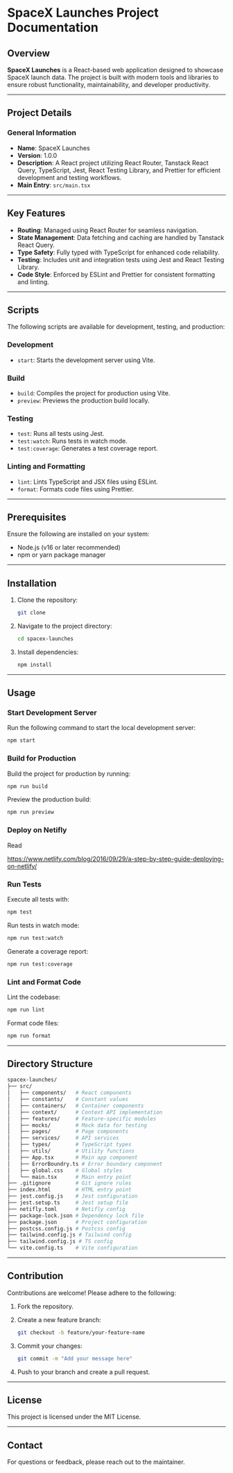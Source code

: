 # SpaceX Launches Project Documentation

## Overview

**SpaceX Launches** is a React-based web application designed to showcase SpaceX launch data. The project is built with modern tools and libraries to ensure robust functionality, maintainability, and developer productivity.

---

## Project Details

### General Information

- **Name**: SpaceX Launches
- **Version**: 1.0.0
- **Description**: A React project utilizing React Router, Tanstack React Query, TypeScript, Jest, React Testing Library, and Prettier for efficient development and testing workflows.
- **Main Entry**: `src/main.tsx`

---

## Key Features

- **Routing**: Managed using React Router for seamless navigation.
- **State Management**: Data fetching and caching are handled by Tanstack React Query.
- **Type Safety**: Fully typed with TypeScript for enhanced code reliability.
- **Testing**: Includes unit and integration tests using Jest and React Testing Library.
- **Code Style**: Enforced by ESLint and Prettier for consistent formatting and linting.

---

## Scripts

The following scripts are available for development, testing, and production:

### Development

- `start`: Starts the development server using Vite.

### Build

- `build`: Compiles the project for production using Vite.
- `preview`: Previews the production build locally.

### Testing

- `test`: Runs all tests using Jest.
- `test:watch`: Runs tests in watch mode.
- `test:coverage`: Generates a test coverage report.

### Linting and Formatting

- `lint`: Lints TypeScript and JSX files using ESLint.
- `format`: Formats code files using Prettier.

---

## Prerequisites

Ensure the following are installed on your system:

- Node.js (v16 or later recommended)
- npm or yarn package manager

---

## Installation

1.  Clone the repository:

    ```bash
    git clone
    ```

2.  Navigate to the project directory:

    ```bash
    cd spacex-launches
    ```

3.  Install dependencies:

    ```bash
    npm install
    ```

---

## Usage

### Start Development Server

Run the following command to start the local development server:

```bash
npm start
```

### Build for Production

Build the project for production by running:

```bash
npm run build
```

Preview the production build:

```bash
npm run preview
```

### Deploy on Netifly

Read

https://www.netlify.com/blog/2016/09/29/a-step-by-step-guide-deploying-on-netlify/

### Run Tests

Execute all tests with:

```bash
npm test
```

Run tests in watch mode:

```bash
npm run test:watch
```

Generate a coverage report:

```bash
npm run test:coverage
```

### Lint and Format Code

Lint the codebase:

```bash
npm run lint
```

Format code files:

```bash
npm run format
```

---

## Directory Structure

```bash
spacex-launches/
├── src/
│   ├── components/   # React components
│   ├── constants/    # Constant values
│   ├── containers/   # Container components
│   ├── context/      # Context API implementation
│   ├── features/     # Feature-specific modules
│   ├── mocks/        # Mock data for testing
│   ├── pages/        # Page components
│   ├── services/     # API services
│   ├── types/        # TypeScript types
│   ├── utils/        # Utility functions
│   ├── App.tsx       # Main app component
│   ├── ErrorBoundry.ts # Error boundary component
│   ├── global.css    # Global styles
│   └── main.tsx      # Main entry point
├── .gitignore        # Git ignore rules
├── index.html        # HTML entry point
├── jest.config.js    # Jest configuration
├── jest.setup.ts     # Jest setup file
├── netifly.toml      # Netifly config
├── package-lock.json # Dependency lock file
├── package.json      # Project configuration
├── postcss.config.js # Postcss config
├── tailwind.config.js # Tailwind config
├── tailwind.config.js # TS config
└── vite.config.ts    # Vite configuration
```

---

## Contribution

Contributions are welcome! Please adhere to the following:

1.  Fork the repository.
2.  Create a new feature branch:

    ```bash
    git checkout -b feature/your-feature-name
    ```

3.  Commit your changes:

    ```bash
    git commit -m "Add your message here"
    ```

4.  Push to your branch and create a pull request.

---

## License

This project is licensed under the MIT License.

---

## Contact

For questions or feedback, please reach out to the maintainer.
